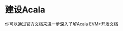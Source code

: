 # 建设Acala

你可以通过[官方文档](https://evmdocs.acala.network/tutorials/hardhat-tutorials/helloworld-tutorial)来进一步深入了解Acala EVM+开发文档
